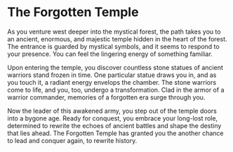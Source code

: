 # The Forgotten Temple

As you venture west deeper into the mystical forest, the path takes you to an ancient, enormous, and majestic temple hidden in the heart of the forest. The entrance is guarded by mystical symbols, and it seems to respond to your presence. You can feel the lingering energy of something familiar.

Upon entering the temple, you discover countless stone statues of ancient warriors stand frozen in time. One particular statue draws you in, and as you touch it, a radiant energy envelops the chamber. The stone warriors come to life, and you, too, undergo a transformation. Clad in the armor of a warrior commander, memories of a forgotten era surge through you.

Now the leader of this awakened army, you step out of the temple doors into a bygone age. Ready for conquest, you embrace your long-lost role, determined to rewrite the echoes of ancient battles and shape the destiny that lies ahead. The Forgotten Temple has granted you the another chance to lead and conquer again, to rewrite history.